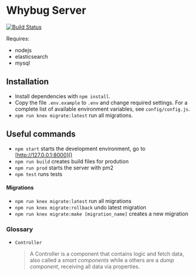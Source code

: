# Whybug Server
[![Build Status](https://travis-ci.org/whybug/whybug-server.svg?branch=master)](https://travis-ci.org/whybug/whybug-server)

Requires:

  * nodejs
  * elasticsearch
  * mysql

## Installation

 - Install dependencies with `npm install`.
 - Copy the file `.env.example` to `.env` and change required settings. For a complete list of available environment variables, see `config/config.js`.
 - `npm run knex migrate:latest` run all migrations.

## Useful commands

 * `npm start` starts the development environment, go to [http://127.0.0.1:8000]()
 * `npm run build` creates build files for prodution
 * `npm run prod` starts the server with pm2
 * `npm test` runs tests

#### Migrations

 * `npm run knex migrate:latest` run all migrations
 * `npm run knex migrate:rollback` undo latest migration
 * `npm run knex migrate:make [migration_name]` creates a new migration

### Glossary

 - `Controller`

    > A Controller is a component that contains logic and fetch data, also
    called a _smart components_ while a others are a _dump component_,
    receiving all data via properties.
